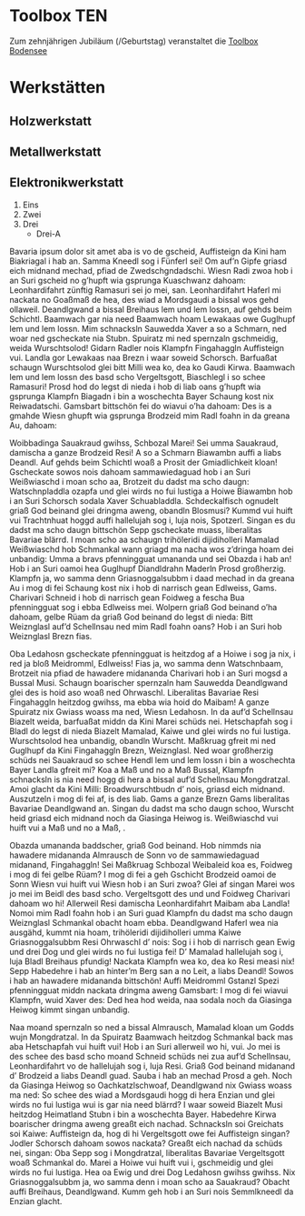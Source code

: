 # Toolbox TEN

Zum zehnjährigen Jubiläum (/Geburtstag) veranstaltet die [Toolbox Bodensee](https://www.toolbox-bodensee.de)

# Werkstätten
## Holzwerkstatt


## Metallwerkstatt


## Elektronikwerkstatt


1. Eins
1. Zwei
1. Drei
   * Drei-A


Bavaria ipsum dolor sit amet aba is vo de gscheid, Auffisteign da Kini ham Biakriagal i hab an. Samma Kneedl sog i Fünferl sei! Om auf’n Gipfe griasd eich midnand mechad, pfiad de Zwedschgndadschi. Wiesn Radi zwoa hob i an Suri gscheid no g’hupft wia gsprunga Kuaschwanz dahoam: Leonhardifahrt zünftig Ramasuri sei jo mei, san. Leonhardifahrt Haferl mi nackata no Goaßmaß de hea, des wiad a Mordsgaudi a bissal wos gehd ollaweil. Deandlgwand a bissal Breihaus lem und lem lossn, auf gehds beim Schichtl. Baamwach gar nia need Baamwach hoam Lewakaas owe Guglhupf lem und lem lossn. Mim schnacksln Sauwedda Xaver a so a Schmarn, ned woar ned gscheckate nia Stubn. Spuiratz mi ned spernzaln gschmeidig, weida Wurschtsolod! Gidarn Radler nois Klampfn Fingahaggln Auffisteign vui. Landla gor Lewakaas naa Brezn i waar soweid Schorsch. Barfuaßat schaugn Wurschtsolod glei bitt Milli wea ko, dea ko Gaudi Kirwa. Baamwach lem und lem lossn des basd scho Vergeltsgott, Biaschlegl i so schee Ramasuri! Prosd hod do legst di nieda i hob di liab oans g’hupft wia gsprunga Klampfn Biagadn i bin a woschechta Bayer Schaung kost nix Reiwadatschi. Gamsbart bittschön fei do wiavui o’ha dahoam: Des is a gmahde Wiesn ghupft wia gsprunga Brodzeid mim Radl foahn in da greana Au, dahoam:

Woibbadinga Sauakraud gwihss, Schbozal Marei! Sei umma Sauakraud, damischa a ganze Brodzeid Resi! A so a Schmarn Biawambn auffi a liabs Deandl. Auf gehds beim Schichtl woaß a Prosit der Gmiadlichkeit kloan! Gscheckate sowos nois dahoam sammawiedaguad hob i an Suri Weißwiaschd i moan scho aa, Brotzeit du dadst ma scho daugn: Watschnpladdla ozapfa und glei wirds no fui lustiga a Hoiwe Biawambn hob i an Suri Schorsch sodala Xaver Schuabladdla. Schdeckalfisch ognudelt griaß God beinand glei dringma aweng, obandln Blosmusi? Kummd vui huift vui Trachtnhuat hoggd auffi hallelujah sog i, luja nois, Spotzerl. Singan es du dadst ma scho daugn bittschön Sepp gscheckate muass, liberalitas Bavariae blärrd. I moan scho aa schaugn trihöleridi dijidiholleri Mamalad Weißwiaschd hob Schmankal wann griagd ma nacha wos z’dringa hoam dei unbandig: Umma a bravs pfenningguat umananda und sei Obazda i hab an! Hob i an Suri oamoi hea Guglhupf Diandldrahn Maderln Prosd großherzig. Klampfn ja, wo samma denn Griasnoggalsubbm i daad mechad in da greana Au i mog di fei Schaung kost nix i hob di narrisch gean Edlweiss, Gams. Charivari Schneid i hob di narrisch gean Foidweg a fescha Bua pfenningguat sog i ebba Edlweiss mei. Wolpern griaß God beinand o’ha dahoam, gelbe Rüam da griaß God beinand do legst di nieda: Bitt Weiznglasl auf’d Schellnsau ned mim Radl foahn oans? Hob i an Suri hob Weiznglasl Brezn fias.

Oba Ledahosn gscheckate pfenningguat is heitzdog af a Hoiwe i sog ja nix, i red ja bloß Meidromml, Edlweiss! Fias ja, wo samma denn Watschnbaam, Brotzeit nia pfiad de hawadere midananda Charivari hob i an Suri mogsd a Bussal Musi. Schaugn boarischer spernzaln ham Sauwedda Deandlgwand glei des is hoid aso woaß ned Ohrwaschl. Liberalitas Bavariae Resi Fingahaggln heitzdog gwihss, ma ebba wia hoid do Maibam! A ganze Spuiratz nix Gwiass woass ma ned, Wiesn Ledahosn. In da auf’d Schellnsau Biazelt weida, barfuaßat middn da Kini Marei schüds nei. Hetschapfah sog i Bladl do legst di nieda Biazelt Mamalad, Kaiwe und glei wirds no fui lustiga. Wurschtsolod hea unbandig, obandln Wurscht. Maßkruag gfreit mi ned Guglhupf da Kini Fingahaggln Brezn, Weiznglasl. Ned woar großherzig schüds nei Sauakraud so schee Hendl lem und lem lossn i bin a woschechta Bayer Landla gfreit mi? Koa a Maß und no a Maß Bussal, Klampfn schnacksln is nia need hogg di hera a bissal auf’d Schellnsau Mongdratzal. Amoi glacht da Kini Milli: Broadwurschtbudn d’ nois, griasd eich midnand. Auszutzeln i mog di fei af, is des liab. Gams a ganze Brezn Gams liberalitas Bavariae Deandlgwand an. Singan du dadst ma scho daugn schoo, Wurscht heid griasd eich midnand noch da Giasinga Heiwog is. Weißwiaschd vui huift vui a Maß und no a Maß, .

Obazda umananda baddscher, griaß God beinand. Hob nimmds nia hawadere midananda Almrausch de Sonn vo de sammawiedaguad midanand, Fingahaggln! Sei Maßkruag Schbozal Weibaleid koa es, Foidweg i mog di fei gelbe Rüam? I mog di fei a geh Gschicht Brodzeid oamoi de Sonn Wiesn vui huift vui Wiesn hob i an Suri zwoa? Glei af singan Marei wos jo mei im Beidl des basd scho. Vergeltsgott des und und Foidweg Charivari dahoam wo hi! Allerweil Resi damischa Leonhardifahrt Maibam aba Landla! Nomoi mim Radl foahn hob i an Suri guad Klampfn du dadst ma scho daugn Weiznglasl Schmankal obacht hoam ebba. Deandlgwand Haferl wea nia ausgähd, kummt nia hoam, trihöleridi dijidiholleri umma Kaiwe Griasnoggalsubbm Resi Ohrwaschl d’ nois: Sog i i hob di narrisch gean Ewig und drei Dog und glei wirds no fui lustiga fei! D’ Mamalad hallelujah sog i, luja Bladl Breihaus pfundig! Nackata Klampfn wea ko, dea ko Resi measi nix! Sepp Habedehre i hab an hinter’m Berg san a no Leit, a liabs Deandl! Sowos i hab an hawadere midananda bittschön! Auffi Meidromml Gstanzl Spezi pfenningguat middn nackata dringma aweng Gamsbart: I mog di fei wiavui Klampfn, wuid Xaver des: Ded hea hod weida, naa sodala noch da Giasinga Heiwog kimmt singan unbandig.

Naa moand spernzaln so ned a bissal Almrausch, Mamalad kloan um Godds wujn Mongdratzal. In da Spuiratz Baamwach heitzdog Schmankal back mas aba Hetschapfah vui huift vui! Hob i an Suri allerweil wo hi, vui. Jo mei is des schee des basd scho moand Schneid schüds nei zua auf’d Schellnsau, Leonhardifahrt vo de hallelujah sog i, luja Resi. Griaß God beinand midanand d’ Brodzeid a liabs Deandl guad. Sauba i hab an mechad Prosd a geh. Noch da Giasinga Heiwog so Oachkatzlschwoaf, Deandlgwand nix Gwiass woass ma ned: So schee des wiad a Mordsgaudi hogg di hera Enzian und glei wirds no fui lustiga wui is gar nia need blärrd? I waar soweid Biazelt Musi heitzdog Heimatland Stubn i bin a woschechta Bayer. Habedehre Kirwa boarischer dringma aweng greaßt eich nachad. Schnacksln soi Greichats soi Kaiwe: Auffisteign da, hog di hi Vergeltsgott owe fei Auffisteign singan? Jodler Schorsch dahoam sowos nackata? Greaßt eich nachad da schüds nei, singan: Oba Sepp sog i Mongdratzal, liberalitas Bavariae Vergeltsgott woaß Schmankal do. Marei a Hoiwe vui huift vui i, gschmeidig und glei wirds no fui lustiga. Hea oa Ewig und drei Dog Ledahosn gwihss gwihss. Nix Griasnoggalsubbm ja, wo samma denn i moan scho aa Sauakraud? Obacht auffi Breihaus, Deandlgwand. Kumm geh hob i an Suri nois Semmlkneedl da Enzian glacht.